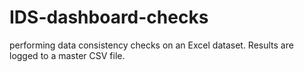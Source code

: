# IDS-dashboard-checks
performing data consistency checks on an Excel dataset. Results are logged to a master CSV file.
